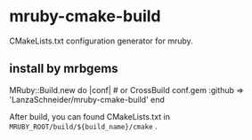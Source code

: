 # mruby-cmake-build

CMakeLists.txt configuration generator for mruby.

## install by mrbgems

MRuby::Build.new do |conf| # or CrossBuild
  conf.gem :github => 'LanzaSchneider/mruby-cmake-build'
end

After build, you can found CMakeLists.txt in ```MRUBY_ROOT/build/${build_name}/cmake``` .
